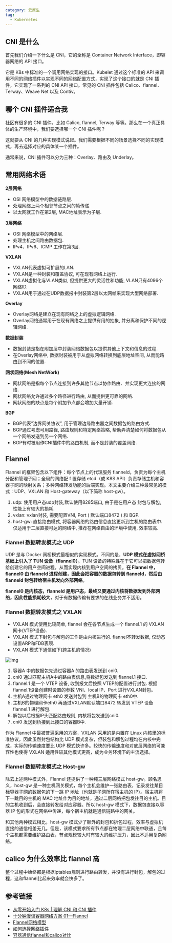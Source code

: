 ```yaml
---
category: 云原生
tag:
  - Kubernetes
---
```


## CNI 是什么

首先我们介绍一下什么是 CNI，它的全称是 Container Network Interface，即容器网络的 API 接口。

它是 K8s 中标准的一个调用网络实现的接口。Kubelet 通过这个标准的 API 来调用不同的网络插件以实现不同的网络配置方式，实现了这个接口的就是 CNI 插件，它实现了一系列的 CNI API 接口。常见的 CNI 插件包括 Calico、flannel、Terway、Weave Net 以及 Contiv。

## 哪个 CNI 插件适合我

社区有很多的 CNI 插件，比如 Calico, flannel, Terway 等等。那么在一个真正具体的生产环境中，我们要选择哪一个 CNI 插件呢？

这就要从 CNI 的几种实现模式说起。我们需要根据不同的场景选择不同的实现模式，再去选择对应的具体某一个插件。

通常来说，CNI 插件可以分为三种：Overlay、路由及 Underlay。

## **常用网络术语**

**2层网络**

- OSI 网络模型中的数据链路层.
- 处理网络上两个相邻节点之间的帧传递.
- 以太网就工作在第2层, MAC地址表示为子层.

**3层网络**

- OSI 网络模型中的网络层.
- 处理主机之间路由数据包.
- IPv4、IPv6、ICMP 工作在第3层.

**VXLAN**

- VXLAN代表虚拟可扩展的LAN.
- VXLAN是一种封装和覆盖协议, 可在现有网络上运行.
- VXLAN虚拟化与VLAN类似, 但提供更大的灵活性和功能, VLAN只有4096个网络ID.
- VXLAN用于通过在UDP数据报中封装第2层以太网帧来实现大型网络部署.

**Overlay**

- Overlay网络是建立在现有网络之上的虚拟逻辑网络.
- Overlay网络通常用于在现有网络之上提供有用的抽象, 并分离和保护不同的逻辑网络.

**数据封装**

- 数据封装是指在附加层中封装网络数据包以提供其他上下文和信息的过程.
- 在Overlay网络中, 数据封装被用于从虚拟网络转换到底层地址空间, 从而能路由到不同的位置.

**网状网络(Mesh NetWork)**

- 网状网络是指每个节点连接到许多其他节点以协作路由、并实现更大连接的网络.
- 网状网络允许通过多个路径进行路由, 从而提供更可靠的网络.
- 网状网络的缺点是每个附加节点都会增加大量开销.

**BGP**

- BGP代表”边界网关协议”, 用于管理边缘路由器之间数据包的路由方式.
- BGP通过考虑可用路径, 路由规则和特定网络策略, 帮助弄清楚如何将数据包从一个网络发送到另一个网络.
- BGP有时被用作CNI插件中的路由机制, 而不是封装的覆盖网络.

## Flannel

Flannel 的框架包含以下组件：每个节点上的代理服务 flanneld，负责为每个主机分配和管理子网；全局的网络配 f 置存储 etcd（或 K8S API）负责存储主机和容器子网的映射关系；多种网络转发功能的后端实现。本文主要介绍三种最常见的模式：UDP、VXLAN 和 Host-gateway（以下简称 host-gw）。

1. udp: 使用用户态udp封装,默认使用8285端口, 由于是在用户态 封包与解包, 性能上有较大的损耗.
2. vxlan: vxlan封装, 需要配置VNI, Port ( 默认端口8472 ) 和 BGP.
3. host-gw: 直接路由模式, 将容器网络的路由信息直接更新到主机的路由表中. 仅适用于二层直接可达的网络中, 推荐在网络自由的环境中使用, 效率较高.

### Flannel 数据转发模式之 UDP

UDP 是与 Docker 网桥模式最相似的实现模式。不同的是，**UDP 模式在虚拟网桥基础上引入了 TUN 设备（flannel0）**。TUN 设备的特殊性在于它可以把数据包转给创建它的用户空间进程，从而实现内核到用户空间的拷贝。**在 Flannel 中，flannel0 由 flanneld 进程创建，因此会把容器的数据包转到 flanneld，然后由 flanneld 封包转给宿主机发向外部网络**。

**flannel0 是内核态，flanneld 是用户态，最终又要通过内核将数据发到外部网络，因此性能损耗较大**，对于有数据传输有要求的在线业务并不适用。



### Flannel 数据转发模式之 VXLAN

- VXLAN 模式使用比较简单, flannel 会在各节点生成一个 flannel.1 的 VXLAN 网卡(VTEP设备).
- VXLAN 模式下封包与解包的工作是由内核进行的. flannel不转发数据, 仅动态设置ARP和FDB表项.
- VXLAN 模式下通信如下(跨主机的情况)

 ![img](https://gitee.com/clay-wangzhi/blogImg/raw/master/blogImg/v2-5ef222f540110bd58a3ea5e77015bd29_720w.jpg)

1. 容器A 中的数据包先通过容器A 的路由表发送到 cni0.
2. cni0 通过匹配主机A中的路由表信息,将数据包发送到 flannel.1 接口.
3. flannel.1 是一个 VTEP 设备, 收到报文后按照 VTEP的配置进行封包. 根据flannel.1设备创建时设置的参数 VNI、local IP、Port 进行VXLAN封包。
4. 主机A通过物理网卡 eth0 发送封包到 主机B的物理网卡 eth0中.
5. 主机B的物理网卡eth0 再通过VXLAN默认端口8472 转发到 VTEP 设备flannel.1 进行解包.
6. 解包以后根据IP头匹配路由规则, 内核将包发送到cni0.
7. cni0 发送到桥接到此接口的容器B中.

作为 Flannel 中最被普遍采用的方案，VXLAN 采用的是内置在 Linux 内核里的标准协议，因此虽然封包结构比 UDP 模式复杂，但装包和解包过程均在内核中完成，实际的传输速度要比 UDP 模式快许多。较快的传输速度和对底层网络的可兼容性也使得 VXLAN 适用性较其他模式更高，成为业务环境下的主流选择。

### Flannel 数据转发模式之 Host-gw

除去上述两种模式外，Flannel 还提供了一种纯三层网络模式 host-gw。顾名思义，host-gw 是一种主机网关模式，每个主机会维护一张路由表，记录发往某目标容器子网的数据包的下一跳 IP 地址（也就是子网所在宿主机的 IP）。宿主机将下一跳目的主机的 MAC 地址作为目的地址，通过二层网络把包发往目的主机。目的主机收到后，会直接转发给对应容器。所以 host-gw 模式下，数据包直接以容器 IP 包的形式在网络中传递，每个宿主机就是通信链路中的网关。

和其他两种模式相比，host-gw 模式少了额外的封包和拆包过程，效率与虚拟机直接的通信相差无几。但是，该模式要求所有节点都在物理二层网络中联通，且每个主机都需要维护路由表，节点规模较大时有较大的维护压力，因此不适用复杂网络。



## calico 为什么效率比 flannel 高

整个过程中始终都是根据iptables规则进行路由转发，并没有进行封包，解包的过程，这和flannel比起来效率就会快多了。

## 参考链接

* [从零开始入门 K8s | 理解 CNI 和 CNI 插件](https://www.kubernetes.org.cn/6908.html)
* [十分钟漫谈容器网络方案 01—Flannel](https://www.infoq.cn/article/rnbqhui1wipzj6bjiwet)
* [Flannel网络模型](https://zhuanlan.zhihu.com/p/161425392)
* [如何选择网络插件](https://kuboard.cn/learning/k8s-intermediate/service/cni.html)
* [容器通信flannel和calico对比](https://zhuanlan.zhihu.com/p/225063539)

